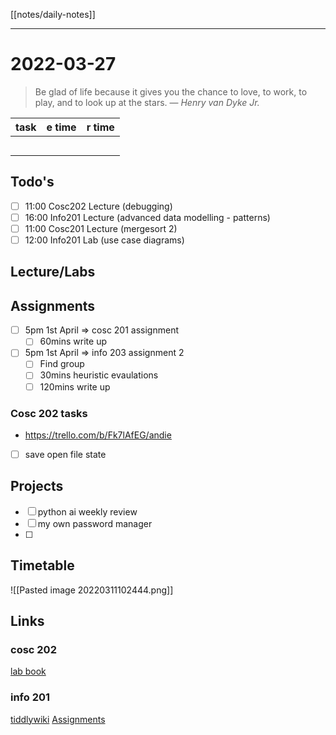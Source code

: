 [[notes/daily-notes]]

---

# 2022-03-27
> Be glad of life because it gives you the chance to love, to work, to play, and to look up at the stars.
> — <cite>Henry van Dyke Jr.</cite>

| task                     | e time | r time |
| ------------------------ | ------ | ------ |
|                          |        |        |
|                          |        |        |
|                          |        |        |
|                          |        |        |
|                          |        |        |
## Todo's
- [ ] 11:00 Cosc202 Lecture (debugging)
- [ ] 16:00 Info201 Lecture (advanced data modelling - patterns)
- [ ] 11:00 Cosc201 Lecture (mergesort 2)
- [ ] 12:00 Info201 Lab (use case diagrams)

## Lecture/Labs

## Assignments
- [ ] 5pm 1st April       ⇒ cosc 201 assignment
	- [ ] 60mins write up
- [ ] 5pm 1st April       ⇒ info 203 assignment 2
	- [ ] Find group
	- [ ] 30mins heuristic evaulations
	- [ ] 120mins write up
	
### Cosc 202 tasks
- https://trello.com/b/Fk7lAfEG/andie
- [ ] save open file state

## Projects
- [ ] python ai weekly review
- [ ] my own password manager
- [ ] 

## Timetable
![[Pasted image 20220311102444.png]]

## Links
### cosc 202 
[lab book](https://cosc202.cspages.otago.ac.nz/lab-book/COSC202LabBook.pdf)

### info 201
[tiddlywiki](https://isgb.otago.ac.nz/infosci/INFO201/labs_release/raw/master/output/info201_labs.html#)
[Assignments](https://isgb.otago.ac.nz/info201/shared/assignments_release/raw/master/output/INFO201_Assignments.html)
